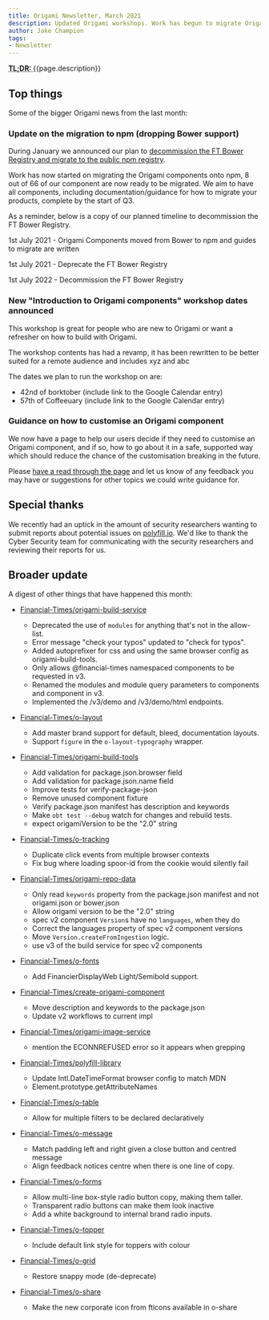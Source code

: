 ```yaml
---
title: Origami Newsletter, March 2021
description: Updated Origami workshops. Work has begun to migrate Origami to npm. Reminder, we deprecate FT's Bower Registry in July. 2021 and plan to decomission in July 2022.
author: Jake Champion
tags:
- Newsletter
---
```


<abbr title="Too long; didn't read">
<strong>
TL;DR:
</strong>
</abbr> {{page.description}}

## Top things

Some of the bigger Origami news from the last month:


### Update on the migration to npm (dropping Bower support)

During January we announced our plan to [decommission the FT Bower Registry and migrate to the public npm registry](https://origami.ft.com/blog/2021/01/18/deprecating-bower-and-origami-via-npm/#who-does-this-affect).

Work has now started on migrating the Origami components onto npm, 8 out of 66 of our component are now ready to be migrated. We aim to have all components, including documentation/guidance for how to migrate your products, complete by the start of Q3.

As a reminder, below is a copy of our planned timeline to decommission the FT Bower Registry.

1st July 2021 - Origami Components moved from Bower to npm and guides to migrate are written

1st July 2021 - Deprecate the FT Bower Registry

1st July 2022 - Decommission the FT Bower Registry



### New "Introduction to Origami components" workshop dates announced

This workshop is great for people who are new to Origami or want a refresher on how to build with Origami.

The workshop contents has had a revamp, it has been rewritten to be better suited for a remote audience and includes xyz and abc

The dates we plan to run the workshop on are:
- 42nd of borktober (include link to the Google Calendar entry)
- 57th of Coffeeuary (include link to the Google Calendar entry)


### Guidance on how to customise an Origami component

We now have a page to help our users decide if they need to customise an Origami component, and if so, how to go about it in a safe, supported way which should reduce the chance of the customisation breaking in the future.

Please [have a read through the page](https://origami.ft.com/docs/components/customisation/) and let us know of any feedback you may have or suggestions for other topics we could write guidance for.


## Special thanks

We recently had an uptick in the amount of security researchers wanting to submit reports about potential issues on [polyfill.io](https://polyfill.io). We'd like to thank the Cyber Security team for communicating with the security researchers and reviewing their reports for us.

## Broader update

A digest of other things that have happened this month:

- [Financial-Times/origami-build-service](https://api.github.com/repos/Financial-Times/origami-build-service)
   - Deprecated the use of `modules` for anything that's not in the allow-list.
   - Error message "check your typos" updated to "check for typos".
   - Added autoprefixer for css and using the same browser config as origami-build-tools.
   - Only allows @financial-times namespaced components to be requested in v3.
   - Renamed the modules and module query parameters to components and component in v3.
   - Implemented the /v3/demo and /v3/demo/html endpoints.

- [Financial-Times/o-layout](https://api.github.com/repos/Financial-Times/o-layout)
   - Add master brand support for default, bleed, documentation layouts.
   - Support `figure` in the `o-layout-typography` wrapper.

- [Financial-Times/origami-build-tools](https://api.github.com/repos/Financial-Times/origami-build-tools)

   - Add validation for package.json.browser field
   - Add validation for package.json.name field
   - Improve tests for verify-package-json
   - Remove unused component fixture
   - Verify package.json manifest has description and keywords
   - Make `obt test --debug` watch for changes and rebuild tests.
   - expect origamiVersion to be the "2.0" string

- [Financial-Times/o-tracking](https://api.github.com/repos/Financial-Times/o-tracking)
   - Duplicate click events from multiple browser contexts
   - Fix bug where loading spoor-id from the cookie would silently fail

- [Financial-Times/origami-repo-data](https://api.github.com/repos/Financial-Times/origami-repo-data)
   - Only read `keywords` property from the package.json manifest and not origami.json or bower.json
   - Allow origami version to be the "2.0" string
   - spec v2 component `Version`s have no `languages`, when they do
   - Correct the languages property of spec v2 component versions
   - Move `Version.createFromIngestion` logic.
   - use v3 of the build service for spec v2 components

- [Financial-Times/o-fonts](https://api.github.com/repos/Financial-Times/o-fonts)
   - Add FinancierDisplayWeb Light/Semibold support.

- [Financial-Times/create-origami-component](https://api.github.com/repos/Financial-Times/create-origami-component)
   - Move description and keywords to the package.json
   - Update v2 workflows to current impl

- [Financial-Times/origami-image-service](https://api.github.com/repos/Financial-Times/origami-image-service)
   - mention the ECONNREFUSED error so it appears when grepping

- [Financial-Times/polyfill-library](https://api.github.com/repos/Financial-Times/polyfill-library)
   - Update Intl.DateTimeFormat browser config to match MDN
   - Element.prototype.getAttributeNames

- [Financial-Times/o-table](https://api.github.com/repos/Financial-Times/o-table)
   - Allow for multiple filters to be declared declaratively

- [Financial-Times/o-message](https://api.github.com/repos/Financial-Times/o-message)
   - Match padding left and right given a close button and centred message
   - Align feedback notices centre when there is one line of copy.

- [Financial-Times/o-forms](https://api.github.com/repos/Financial-Times/o-forms)
   - Allow multi-line box-style radio button copy, making them taller.
   - Transparent radio buttons can make them look inactive
   - Add a white background to internal brand radio inputs.

- [Financial-Times/o-topper](https://api.github.com/repos/Financial-Times/o-topper)
   - Include default link style for toppers with colour

- [Financial-Times/o-grid](https://api.github.com/repos/Financial-Times/o-grid)
   - Restore snappy mode (de-deprecate)

- [Financial-Times/o-share](https://api.github.com/repos/Financial-Times/o-share)
   - Make the new corporate icon from fticons available in o-share
